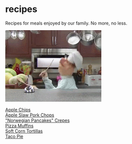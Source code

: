 recipes
=======
Recipes for meals enjoyed by our family. No more, no less.

![chef](chef.gif?raw=true)

[Apple Chips](apple-chips.md)  
[Apple Slaw Pork Chops](apple-slaw.md)  
["Norwegian Pancakes" Crepes](norwegian-pancakes.md)  
[Pizza Muffins](pizza-muffins.md)  
[Soft Corn Tortillas](soft-corn-tortillas.md)  
[Taco Pie](taco-pie.md)
  
